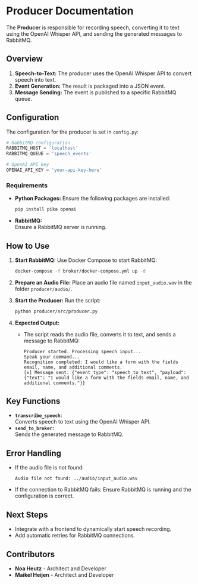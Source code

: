 
# Producer Documentation

The **Producer** is responsible for recording speech, converting it to text using the OpenAI Whisper API, and sending the generated messages to RabbitMQ.

## Overview
1. **Speech-to-Text:** The producer uses the OpenAI Whisper API to convert speech into text.
2. **Event Generation:** The result is packaged into a JSON event.
3. **Message Sending:** The event is published to a specific RabbitMQ queue.

## Configuration
The configuration for the producer is set in `config.py`:
```python
# RabbitMQ configuration
RABBITMQ_HOST = 'localhost'
RABBITMQ_QUEUE = 'speech_events'

# OpenAI API key
OPENAI_API_KEY = 'your-api-key-here'
```

### Requirements
- **Python Packages:**
  Ensure the following packages are installed:
  ```bash
  pip install pika openai
  ```
- **RabbitMQ:**  
  Ensure a RabbitMQ server is running.

## How to Use
1. **Start RabbitMQ:**
   Use Docker Compose to start RabbitMQ:
   ```bash
   docker-compose -f broker/docker-compose.yml up -d
   ```

2. **Prepare an Audio File:**
   Place an audio file named `input_audio.wav` in the folder `producer/audio/`.

3. **Start the Producer:**
   Run the script:
   ```bash
   python producer/src/producer.py
   ```

4. **Expected Output:**
   - The script reads the audio file, converts it to text, and sends a message to RabbitMQ:
     ```plaintext
     Producer started. Processing speech input...
     Speak your command...
     Recognition completed: I would like a form with the fields email, name, and additional comments.
     [x] Message sent: {"event_type": "speech_to_text", "payload": {"text": "I would like a form with the fields email, name, and additional comments."}}
     ```

## Key Functions
- **`transcribe_speech`:**  
  Converts speech to text using the OpenAI Whisper API.
- **`send_to_broker`:**  
  Sends the generated message to RabbitMQ.

## Error Handling
- If the audio file is not found:
  ```plaintext
  Audio file not found: ../audio/input_audio.wav
  ```
- If the connection to RabbitMQ fails:
  Ensure RabbitMQ is running and the configuration is correct.

## Next Steps
- Integrate with a frontend to dynamically start speech recording.
- Add automatic retries for RabbitMQ connections.

## Contributors
- **Noa Heutz** - Architect and Developer
- **Maikel Heijen** - Architect and Developer